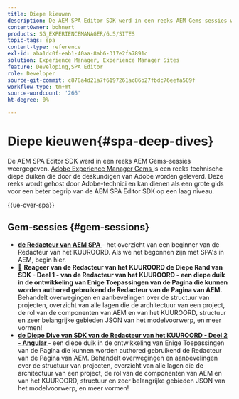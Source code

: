 ```yaml
---
title: Diepe kieuwen
description: De AEM SPA Editor SDK werd in een reeks AEM Gems-sessies weergegeven. Deze reeks wordt gehost door Adobe-technici en kan dienen als een grote gids voor een beter begrip van de AEM SPA Editor SDK op een laag niveau, gehost door Adobe-technici.
contentOwner: bohnert
products: SG_EXPERIENCEMANAGER/6.5/SITES
topic-tags: spa
content-type: reference
exl-id: aba1dc0f-eab1-40aa-8ab6-317e2fa7891c
solution: Experience Manager, Experience Manager Sites
feature: Developing,SPA Editor
role: Developer
source-git-commit: c878a4d21a7f6197261ac86b27fbdc76eefa589f
workflow-type: tm+mt
source-wordcount: '266'
ht-degree: 0%

---
```



# Diepe kieuwen{#spa-deep-dives}

De AEM SPA Editor SDK werd in een reeks AEM Gems-sessies weergegeven. [ Adobe Experience Manager Gems ](https://helpx.adobe.com/experience-manager/kt/eseminars/gems/aem-index.html) is een reeks technische diepe duiken die door de deskundigen van Adobe worden geleverd. Deze reeks wordt gehost door Adobe-technici en kan dienen als een grote gids voor een beter begrip van de AEM SPA Editor SDK op een laag niveau.

{{ue-over-spa}}

## Gem-sessies {#gem-sessions}

* **[de Redacteur van AEM SPA ](https://experienceleague.adobe.com/en/docs/events/experience-manager-gems-recordings/gems2018/aem-spa-editor)** - het overzicht van een beginner van de Redacteur van het KUUROORD. Als we net begonnen zijn met SPA&#39;s in AEM, begin hier.
* [&#128279;](https://experienceleague.adobe.com/en/docs/events/experience-manager-gems-recordings/gems2018/spa-editor-sdk-deep-dive-react) **Reageer van de Redacteur van het KUUROORD de Diepe Rand van SDK - Deel 1 - van de Redacteur van het KUUROORD - een diepe duik in de ontwikkeling van Enige Toepassingen van de Pagina die kunnen worden authored gebruikend de Redacteur van de Pagina van AEM.** Behandelt overwegingen en aanbevelingen over de structuur van projecten, overzicht van alle lagen die de architectuur van een project, de rol van de componenten van AEM en van het KUUROORD, structuur en zeer belangrijke gebieden JSON van het modelvoorwerp, en meer vormen!
* **[de Diepe Dive van SDK van de Redacteur van het KUUROORD - Deel 2 - Angular ](https://experienceleague.adobe.com/en/docs/events/experience-manager-gems-recordings/gems2018/spa-editor-sdk-deep-dive-react)** - een diepe duik in de ontwikkeling van Enige Toepassingen van de Pagina die kunnen worden authored gebruikend de Redacteur van de Pagina van AEM. Behandelt overwegingen en aanbevelingen over de structuur van projecten, overzicht van alle lagen die de architectuur van een project, de rol van de componenten van AEM en van het KUUROORD, structuur en zeer belangrijke gebieden JSON van het modelvoorwerp, en meer vormen!
